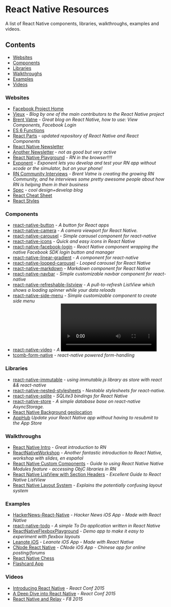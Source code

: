 # React Native Resources
A list of React Native components, libraries, walkthroughs, examples and videos.

## Contents
- [Websites](#websites)
- [Components](#components)
- [Libraries](#libraries)
- [Walkthroughs](#walkthroughs)
- [Examples](#examples)
- [Videos](#videos)

### Websites
- [Facebook Project Home](https://facebook.github.io/react-native)
- [Vjeux](http://blog.vjeux.com) - _Blog by one of the main contributors to the React Native project_
- [Brent Vatne](http://brentvatne.ca) - _Great blog on React Native, how to use: View Components, Facebook Login_
- [ES 6 Functions](http://paulrouget.com/e/es6functions)
- [React Parts](https://react.parts) - _updated repository of React Native and React Components_
- [React Native Newsletter](http://reactnative.cc)
- [Another Newsletter](https://reactnative.com) - _not as good but very active_
- [React Native Playground](https://rnplay.org) - _RN in the browser!!!!_
- [Exponent](http://exp.host) - _Exponent lets you develop and test your RN app without xcode or the simulator, but on your phone!_
- [RN Community Interviews](https://gist.github.com/brentvatne) - _Brent Vatne is creating the growing RN Community, and he interviews some pretty awesome people about how RN is helping them in their business_
- [Spec](http://spec.fm) - _cool design+develop blog_
- [React Cheat Sheet](http://ricostacruz.com/cheatsheets/react.html)
- [React Styles](http://reactjsnews.com/react-style-guide-patterns-i-like/)

### Components
- [react-native-button](https://github.com/ide/react-native-button) - _A button for React apps_
- [react-native-camera](https://github.com/lwansbrough/react-native-camera) - _A camera viewport for React Native._
- [react-native-carousel](https://github.com/nick/react-native-carousel) - _Simple carousel component for react-native_
- [react-native-icons](https://github.com/corymsmith/react-native-icons) - _Quick and easy icons in React Native_
- [react-native-facebook-login](https://github.com/magus/react-native-facebook-login) - _React Native component wrapping the native Facebook SDK login button and manager_
- [react-native-linear-gradient](https://github.com/naoufal/react-native-resources) - _A <LinearGradient /> component for react-native_
- [react-native-looped-carousel](https://github.com/appintheair/react-native-looped-carousel) - _Looped carousel for React Native_
- [react-native-markdown](https://github.com/lwansbrough/react-native-markdown) - _Markdown component for React Native_
- [react-native-navbar](https://github.com/Kureev/react-native-navbar) - _Simple customizable navbar component for react-native_
- [react-native-refreshable-listview](https://github.com/jsdf/react-native-refreshable-listview) - _A pull-to-refresh ListView which shows a loading spinner while your data reloads_
- [react-native-side-menu](https://github.com/Kureev/react-native-side-menu) - _Simple customizable component to create side menu_
- [react-native-video](https://github.com/brentvatne/react-native-video) - _A <Video /> component for react-native_
- [tcomb-form-native](https://github.com/gcanti/tcomb-form-native) - _react-native powered form-handling_

### Libraries
- [react-native-immutable](https://github.com/thewei/react-native-immutable) - _using immutable.js library as store with react && react-native_
- [react-native-nested-stylesheets](https://github.com/pjjanak/react-native-nested-stylesheets) - _Nestable stylesheets for react-native._
- [react-native-sqlite](https://github.com/almost/react-native-sqlite) - _SQLite3 bindings for React Native_
- [react-native-store](https://github.com/thewei/react-native-store) - _A simple database base on react-native AsyncStorage._
- [React Native Background geolocation](https://github.com/transistorsoft/react-native-background-geolocation)
- [AppHub](https://apphub.io) _Update your React Native app without having to resubmit to the App Store_

### Walkthroughs
- [React Native Intro](http://www.appcoda.com/react-native-introduction/) - _Great introduction to RN_
- [ReactNativeWorkshop](https://github.com/alexissan/ReactNativeWorkshop) - _Another fantastic introduction to React Native, workshop with slides, en español_
- [React Native Custom Components](http://moduscreate.com/react_native_custom_components_ios/) - _Guide to using React Native Native Modules feature - accessing ObjC libraries in RN_
- [React Native ListView with Section Headers](http://moduscreate.com/react-native-listview-with-section-headers/) - _Excellent Guide to React Native ListView_
- [React Native Layout System](http://moduscreate.com/react-native-layout-system/) - _Explains the potentially confusing layout system_

### Examples
- [HackerNews-React-Native](https://github.com/iSimar/HackerNews-React-Native) - _Hacker News iOS App - Made with React Native_
- [react-native-todo](https://github.com/joemaddalone/react-native-todo) - _A simple To Do application written in React Native_
- [ReactNativeFlexboxPlayground](https://github.com/glenjamin/ReactNativeFlexboxPlayground) - _Demo app to make it easy to experiment with flexbox layouts_
- [Leanote iOS](https://github.com/leanote/leanote-ios) - _Leanote iOS App - Made with React Native_
- [CNode React Native](https://github.com/SFantasy/CNode-React-Native) - _CNode iOS App - Chinese app for online posting/forums_
- [React Native Chess](https://github.com/csarsam/ReactNativeChess)
- [Flashcard App](http://herman.asia/building-a-flashcard-app-with-react-native)

### Videos
- [Introducing React Native](https://www.youtube.com/watch?v=KVZ-P-ZI6W4) - _React Conf 2015_
- [A Deep Dive into React Native](https://www.youtube.com/watch?v=7rDsRXj9-cU) - _React Conf 2015_
- [React Native and Relay](https://www.youtube.com/watch?v=X6YbAKiLCLU) - _F8 2015_

